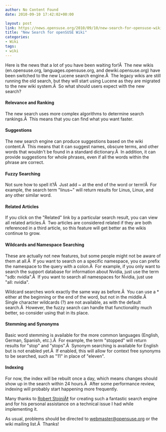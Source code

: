 ```yaml
---
author: No Content Found
date: 2010-09-10 17:42:02+00:00

layout: post
link: https://news.opensuse.org/2010/09/10/new-search-for-opensuse-wiki/
title: "New Search for openSUSE Wiki"
categories:
- Wiki
tags:
- wiki
---
```

Here is the news that a lot of you have been waiting for!Â  The new wikis (en.opensuse.org, languages.opensuse.org, and dewiki.opensuse.org) have been switched to the new Lucene search engine.Â  The legacy wikis are still running the old search, but they will start using Lucene as they are migrated to the new wiki system.Â  So what should users expect with the new search?


#### **Relevance and Ranking**


The new search uses more complex algorithms to determine search rankings.Â  This means that you can find what you want faster.


#### Suggestions


The new search engine can produce suggestions based on the wiki content.Â  This means that it can suggest names, obscure terms, and other words that wouldn't be found in a standard dictionary.Â  In addition, it can provide suggestions for whole phrases, even if all the words within the phrase are correct.


#### **Fuzzy Searching**


Not sure how to spell it?Â  Just add ~ at the end of the word or term!Â  For example, the search term "linus~" will return results for Linus, Linux, and any other similar word.


#### Related Articles


If you click on the "Related" link by a particular search result, you can view all related articles.Â  Two articles are considered related if they are both referenced in a third article, so this feature will get better as the wikis continue to grow.


#### Wildcards and Namespace Searching


These are actually not new features, but some people might not be aware of them at all.Â  If you want to search on a specific namespace, you can prefix the namespace to the query with a colon.Â  For example, if you only want to search the support database for information about Nvidia, just use the term "sdb: nvidia".Â  If you want to search all namespaces for Nvidia, just use "all: nvidia".

Wildcard searches work exactly the same way as before.Â  You can use a * either at the beginning or the end of the word, but not in the middle.Â  Single character wildcards (?) are not available, as with the default search.Â  However, the fuzzy search can handle that functionality much better, so consider using that in its place.


#### Stemming and Synonyms


Basic word stemming is available for the more common languages (English, German, Spanish, etc.).Â  For example, the term "stopped" will return results for "stop" and "stops".Â  Synonym searching is available for English but is not enabled yet.Â  If enabled, this will allow for context free synonyms to be searched, such as "11" in place of "eleven".


#### Indexing


For now, the index will be rebuilt once a day, which means changes should show up in the search within 24 hours.Â  After some performance review, indexing will probably start happening more frequently.

Many thanks to [Robert StojniÄ‡](http://www.mediawiki.org/wiki/User:Rainman) for creating such a fantastic search engine and for his personal assistance on a technical issue I had while implementing it.

As usual, problems should be directed to webmaster@opensuse.org or the wiki mailing list.Â  Thanks!		
